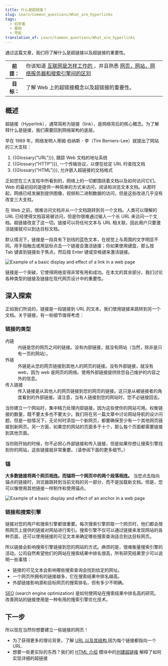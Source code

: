 ```yaml
---
title: 什么是超链接？
slug: Learn/Common_questions/What_are_hyperlinks
tags:
  - 初学者
  - 基础
  - 导航
translation_of: Learn/Common_questions/What_are_hyperlinks
---
```

<div>
<p>通过这篇文章，我们将了解什么是超链接以及超链接的重要性。</p>
</div>

<table class="learn-box standard-table">
 <tbody>
  <tr>
   <th scope="row">前提：</th>
   <td>你该知道 <a href="/zh-CN/docs/learn/How_the_Internet_works">互联网是怎样工作的 </a>，并且熟悉 <a href="/zh-CN/docs/learn/常见问题/网页，网站，网页服务器和搜索引擎的区别是什么？">网页，网站，网络服务器和搜索引擎间的区别</a></td>
  </tr>
  <tr>
   <th scope="row">目标：</th>
   <td>了解 Web 上的超链接概念以及超链接的重要性。</td>
   <td></td>
  </tr>
 </tbody>
</table>

<h2 id="概述">概述</h2>

<p>超链接（Hyperlink），通常简称为链接（link），是网络背后的核心概念。为了解释什么是链接，我们需要回到网络架构的底层。</p>

<p>早在 1989 年，网络发明人蒂姆·伯纳斯 - 李（Tim Berners-Lee）就提出了网站的三大支柱：</p>

<ol>
 <li>{{Glossary("URL")}}, 跟踪 Web 文档的地址系统</li>
 <li>{{Glossary("HTTP")}}, 一个传输协议，以便在给定 URL 时查找文档</li>
 <li>{{Glossary("HTML")}}, 允许嵌入超链接的文档格式</li>
</ol>

<p>正如您在三大支柱中所看到的，网络上的一切都围绕着文档以及如何访问它们。Web 的最初目的是提供一种简单的方式来访问，阅读和浏览文本文档。从那时起，网络已经发展到提供图像，视频和二进制数据的访问，但是这些改进几乎没有改变三大支柱。</p>

<p>在 Web 之前，很难访问文档并从一个文档跳转到另一个文档。人类可以理解的 URL 已经使得文档容易被访问，但是你很难通过输入一个长 URL 来访问一个文档。超链接改变了这一切。链接可以将任何文本与 URL 相关联，因此用户只要激活链接就可以到达目标文档。</p>

<p>默认情况下，链接是一段具有下划线的蓝色文本，在视觉上与周围的文字明显不同。用手指触击或用鼠标点击一个链接会激活链接；你如果使用键盘，那么按 Tab 键直到链接处于焦点，然后按 Enter 键或空格键来激活链接。</p>

<p><img alt="Example of a basic display and effect of a link in a web page" src="link-1.png"></p>

<p>链接是一个突破，它使得网络变得非常有用和成功。在本文的其余部分，我们讨论各种类型的链接及链接在现代网页设计中的重要性。</p>

<h2 id="深入探索">深入探索</h2>

<p>正如我们所说的，链接是一段链接到 URL 的文本，我们使用链接来跳转到另一个文档。关于链接，有一些细节值得考虑：</p>

<h3 id="链接的类型">链接的类型</h3>

<dl>
 <dt>内链</dt>
 <dd>内链是您的网页之间的链接。没有内部链接，就没有网站（当然，除非是只有一页的网站）。</dd>
 <dt>外链</dt>
 <dd>外链是从您的网页链接到其他人的网页的链接。没有外部链接，就没有 web，因为 web 是网页的网络。使用外部链接提供除您自己维护的内容之外的信息。</dd>
 <dt>传入链接</dt>
 <dd>传入链接是从其他人的网页链接到您的网页的链接。这只是从被链接者的角度看到的外部链接。请注意，当有人链接到您的网站时，您不必链接回去。</dd>
</dl>

<p>当你建立一个网站时，集中精力处理内部链接，因为这些使你的网站可用。权衡链接的数量，既不要太多也不要太少。我们将在另一篇文章中讨论网站导航的设计问题，但是一般情况下，无论何时添加一个新网页，都要确保至少有一个其他网页链接到新网页。另一方面，如果您的网站的页面多于十个，那么每个页面都需要链接到其他页面。</p>

<p>当你刚开始的时候，你不必担心外部链接和传入链接，但是如果你想让搜索引擎找到你的网站，这些链接就非常重要。（请参阅下面的更多细节。）</p>

<h3 id="锚">锚</h3>

<p><strong>大多数链接将两个网页相连。而锚将一个网页中的两个段落相连。</strong> 当您点击指向锚点的链接时，浏览器跳转到当前文档的另一部分，而不是加载新文档。但是，您可以像使用其他链接一样制作和使用锚点。</p>

<p><img alt="Example of a basic display and effect of an anchor in a web page" src="link-2.png"></p>

<h3 id="链接和搜索引擎">链接和搜索引擎</h3>

<p>链接对您的用户和搜索引擎都很重要。每次搜索引擎抓取一个网页时，他们都会按照网页上提供的链接对网站进行索引。搜索引擎不仅可以通过链接来发现网站的各种页面，还可以使用链接的可见文本来确定哪些搜索查询适合到达目标网页。</p>

<p>所以链接会影响搜索引擎链接到您的网站的方式。麻烦的是，很难衡量搜索引擎的活动。公司自然希望他们的网站在搜索结果中排名很高，所有研究结果至少可以说明一些事情：</p>

<ul>
 <li>链接的可见文本会影响哪些搜索查询会找到给定的网址。</li>
 <li>一个网页所拥有的链接越多，它在搜索结果中排名越高。</li>
 <li>外部链接影响源和目标网页的搜索排名，但有多少不明确。</li>
</ul>

<p><a href="http://en.wikipedia.org/wiki/Search_engine_optimization">SEO</a> (search engine optimization) 是如何使网站在搜索结果中排名高的研究。改善网站的链接使用是一种有用的搜索引擎优化技术。</p>

<h2 id="下一步">下一步</h2>

<p>所以现在当然你想要建立一些链接的网页！</p>

<ul>
 <li>为了获得更多的理论背景，了解 <a href="/en-US/docs/Learn/Common_questions/What_is_a_URL">URL 以及其结构</a>,因为每个链接都指向一个 URL.</li>
 <li>想要一些更实际的东西？我们的 <a href="/en-US/docs/Learn/HTML/Introduction_to_HTML">HTML 介绍</a> 模块中的<a href="/en-US/docs/Learn/HTML/Introduction_to_HTML/Creating_hyperlinks">创建超链接</a> 解释了如何实现详细的超链接</li>
</ul>
